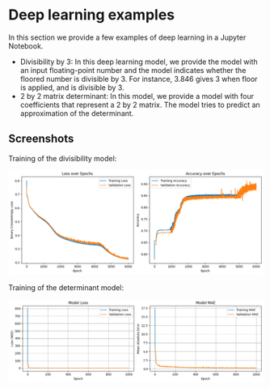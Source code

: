 # Deep learning examples

In this section we provide a few examples of deep learning in a Jupyter Notebook.

- Divisibility by 3: In this deep learning model, we provide the model with an input floating-point number and the model indicates whether the floored number is divisible by 3. For instance, 3.846 gives 3 when floor is applied, and is divisible by 3.
- 2 by 2 matrix determinant: In this model, we provide a model with four coefficients that represent a 2 by 2 matrix. The model tries to predict an approximation of the determinant.

## Screenshots

Training of the divisibility model:

![Divisibility by 3 model training curves](/img/deep_learning/mod3_acc.png)

Training of the determinant model:

![Determinant model approximation model curves during training](/img/deep_learning/mat_det.png)